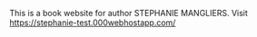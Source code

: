 This is a book website for author STEPHANIE MANGLIERS.
Visit https://stephanie-test.000webhostapp.com/
